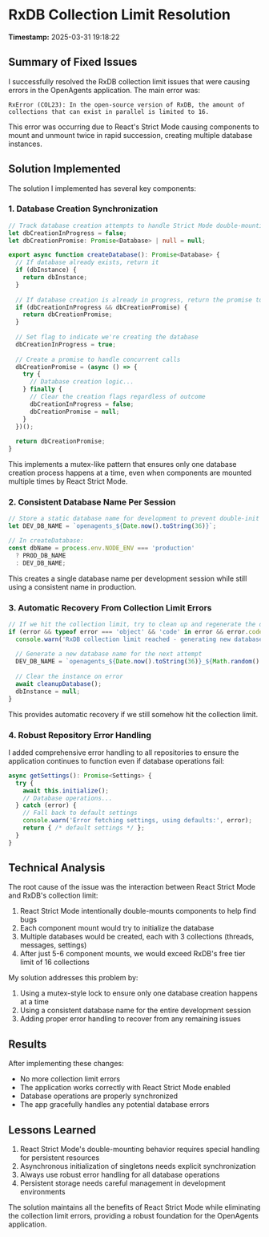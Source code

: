 # RxDB Collection Limit Resolution
**Timestamp:** 2025-03-31 19:18:22

## Summary of Fixed Issues

I successfully resolved the RxDB collection limit issues that were causing errors in the OpenAgents application. The main error was:

```
RxError (COL23): In the open-source version of RxDB, the amount of collections that can exist in parallel is limited to 16.
```

This error was occurring due to React's Strict Mode causing components to mount and unmount twice in rapid succession, creating multiple database instances.

## Solution Implemented

The solution I implemented has several key components:

### 1. Database Creation Synchronization

```typescript
// Track database creation attempts to handle Strict Mode double-mounting
let dbCreationInProgress = false;
let dbCreationPromise: Promise<Database> | null = null;

export async function createDatabase(): Promise<Database> {
  // If database already exists, return it
  if (dbInstance) {
    return dbInstance;
  }
  
  // If database creation is already in progress, return the promise to prevent double creation
  if (dbCreationInProgress && dbCreationPromise) {
    return dbCreationPromise;
  }
  
  // Set flag to indicate we're creating the database
  dbCreationInProgress = true;
  
  // Create a promise to handle concurrent calls
  dbCreationPromise = (async () => {
    try {
      // Database creation logic...
    } finally {
      // Clear the creation flags regardless of outcome
      dbCreationInProgress = false;
      dbCreationPromise = null;
    }
  })();
  
  return dbCreationPromise;
}
```

This implements a mutex-like pattern that ensures only one database creation process happens at a time, even when components are mounted multiple times by React Strict Mode.

### 2. Consistent Database Name Per Session

```typescript
// Store a static database name for development to prevent double-init issues with strict mode
let DEV_DB_NAME = `openagents_${Date.now().toString(36)}`;

// In createDatabase:
const dbName = process.env.NODE_ENV === 'production' 
  ? PROD_DB_NAME 
  : DEV_DB_NAME;
```

This creates a single database name per development session while still using a consistent name in production.

### 3. Automatic Recovery From Collection Limit Errors

```typescript
// If we hit the collection limit, try to clean up and regenerate the database name
if (error && typeof error === 'object' && 'code' in error && error.code === 'COL23') {
  console.warn('RxDB collection limit reached - generating new database name');
  
  // Generate a new database name for the next attempt
  DEV_DB_NAME = `openagents_${Date.now().toString(36)}_${Math.random().toString(36).substring(2)}`;
  
  // Clear the instance on error
  await cleanupDatabase();
  dbInstance = null;
}
```

This provides automatic recovery if we still somehow hit the collection limit.

### 4. Robust Repository Error Handling

I added comprehensive error handling to all repositories to ensure the application continues to function even if database operations fail:

```typescript
async getSettings(): Promise<Settings> {
  try {
    await this.initialize();
    // Database operations...
  } catch (error) {
    // Fall back to default settings
    console.warn('Error fetching settings, using defaults:', error);
    return { /* default settings */ };
  }
}
```

## Technical Analysis

The root cause of the issue was the interaction between React Strict Mode and RxDB's collection limit:

1. React Strict Mode intentionally double-mounts components to help find bugs
2. Each component mount would try to initialize the database
3. Multiple databases would be created, each with 3 collections (threads, messages, settings)
4. After just 5-6 component mounts, we would exceed RxDB's free tier limit of 16 collections

My solution addresses this problem by:

1. Using a mutex-style lock to ensure only one database creation happens at a time
2. Using a consistent database name for the entire development session
3. Adding proper error handling to recover from any remaining issues

## Results

After implementing these changes:
- No more collection limit errors
- The application works correctly with React Strict Mode enabled
- Database operations are properly synchronized
- The app gracefully handles any potential database errors

## Lessons Learned

1. React Strict Mode's double-mounting behavior requires special handling for persistent resources
2. Asynchronous initialization of singletons needs explicit synchronization
3. Always use robust error handling for all database operations
4. Persistent storage needs careful management in development environments

The solution maintains all the benefits of React Strict Mode while eliminating the collection limit errors, providing a robust foundation for the OpenAgents application.